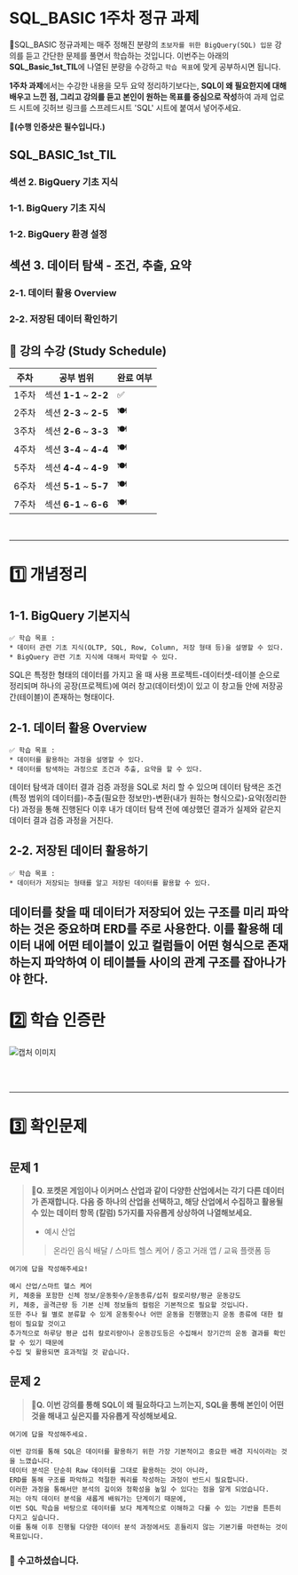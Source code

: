 # SQL_BASIC 1주차 정규 과제 

📌SQL_BASIC 정규과제는 매주 정해진 분량의 `초보자를 위한 BigQuery(SQL) 입문` 강의를 듣고 간단한 문제를 풀면서 학습하는 것입니다. 이번주는 아래의 **SQL_Basic_1st_TIL**에 나열된 분량을 수강하고 `학습 목표`에 맞게 공부하시면 됩니다.

**1주차 과제**에서는 수강한 내용을 모두 요약 정리하기보다는, **SQL이 왜 필요한지에 대해 배우고 느낀 점, 그리고 강의를 듣고 본인이 원하는 목표를 중심으로 작성**하여 과제 업로드 시트에 깃허브 링크를 스프레드시트 'SQL' 시트에 붙여서 넣어주세요. 

**👀(수행 인증샷은 필수입니다.)** 

## SQL_BASIC_1st_TIL

### 섹션 2. BigQuery 기초 지식

### 1-1. BigQuery 기초 지식

### 1-2. BigQuery 환경 설정

## 섹션 3. 데이터 탐색 - 조건, 추출, 요약

### 2-1. 데이터 활용 Overview 

### 2-2. 저장된 데이터 확인하기

## 🏁 강의 수강 (Study Schedule)

| 주차  | 공부 범위              | 완료 여부 |
| ----- | ---------------------- | --------- |
| 1주차 | 섹션 **1-1** ~ **2-2** | ✅         |
| 2주차 | 섹션 **2-3** ~ **2-5** | 🍽️         |
| 3주차 | 섹션 **2-6** ~ **3-3** | 🍽️         |
| 4주차 | 섹션 **3-4** ~ **4-4** | 🍽️         |
| 5주차 | 섹션 **4-4** ~ **4-9** | 🍽️         |
| 6주차 | 섹션 **5-1** ~ **5-7** | 🍽️         |
| 7주차 | 섹션 **6-1** ~ **6-6** | 🍽️         |


<br>

<!-- 여기까진 그대로 둬 주세요-->

---

# 1️⃣ 개념정리 
<!-- 강의 수강 이후에 아래의 학습 목표에 맞게 개념을 자유롭게 정리해주세요.-->
## 1-1. BigQuery 기본지식

~~~
✅ 학습 목표 :
* 데이터 관련 기초 지식(OLTP, SQL, Row, Column, 저장 형태 등)을 설명할 수 있다. 
* BigQuery 관련 기초 지식에 대해서 파악할 수 있다. 
~~~

<!-- 새롭게 배운 내용을 자유롭게 정리해주세요.-->

SQL은 특정한 형태의 데이터를 가지고 올 때 사용
프로젝트-데이터셋-테이블 순으로 정리되며 
하나의 공장(프로젝트)에 여러 창고(데이터셋)이 있고 이 창고들 안에 저장공간(테이블)이 존재하는 형태이다.

## 2-1. 데이터 활용 Overview

~~~
✅ 학습 목표 :
* 데이터를 활용하는 과정을 설명할 수 있다.
* 데이터를 탐색하는 과정으로 조건과 추출, 요약을 할 수 있다. 
~~~

<!-- 새롭게 배운 내용을 자유롭게 정리해주세요.-->

데이터 탐색과 데이터 결과 검증 과정을 SQL로 처리 할 수 있으며 
데이터 탐색은 조건(특정 범위의 데이터를)-추출(필요한 정보만)-변환(내가 원하는 형식으로)-요약(정리한다) 
과정을 통해 진행된다
이후 내가 데이터 탐색 전에 예상했던 결과가 실제와 같은지 데이터 결과 검증 과정을 거친다.

## 2-2. 저장된 데이터 활용하기

~~~
✅ 학습 목표 :
* 데이터가 저장되는 형태를 알고 저장된 데이터를 활용할 수 있다. 
~~~



<!-- 새롭게 배운 내용을 자유롭게 정리해주세요.-->

데이터를 찾을 때 데이터가 저장되어 있는 구조를 미리 파악하는 것은 중요하며
ERD를 주로 사용한다.
이를 활용해 데이터 내에 어떤 테이블이 있고 컬럼들이 어떤 형식으로 존재하는지 파악하여 
이 테이블들 사이의 관계 구조를 잡아나가야 한다.
---
# 2️⃣ 학습 인증란

![캡처 이미지](./images/화면%20캡처%202025-09-08%20115708.png?raw=true)


<br>
<br>

---

# 3️⃣ 확인문제

## 문제 1

> **🧚Q. 포켓몬 게임이나 이커머스 산업과 같이 다양한 산업에서는 각기 다른 데이터가 존재합니다. 다음 중 하나의 산업을 선택하고, 해당 산업에서 수집하고 활용될 수 있는 데이터 항목 (칼럼) 5가지를 자유롭게 상상하여 나열해보세요.**
>
> - 예시 산업 
>
> >  온라인 음식 배달 / 스마트 헬스 케어 / 중고 거래 앱 / 교육 플랫폼 등 

<!--현실과 데이터 분석의 연결 고리를 상상하고, 데이터를 저장하는 형태를 활용하는 문제입니다. -->

<!--학습한 개념을 활용하여 자유롭게 설명해 보세요. 구체적인 예시를 들어 설명하면 더욱 좋습니다.-->

~~~
여기에 답을 작성해주세요!

예시 산업/스마트 헬스 케어
키, 체중을 포함한 신체 정보/운동횟수/운동종류/섭취 칼로리량/평균 운동강도
키, 체중, 골격근량 등 기본 신체 정보들의 컬럼은 기본적으로 필요할 것입니다.
또한 주나 월 별로 분류할 수 있게 운동횟수나 어떤 운동을 진행했는지 운동 종류에 대한 컬럼이 필요할 것이고
추가적으로 하루당 평균 섭취 칼로리량이나 운동강도등은 수집해서 장기간의 운동 결과를 확인 할 수 있기 때문에 
수집 및 활용되면 효과적일 것 같습니다.

~~~



## 문제 2

> **🧚Q. 이번 강의를 통해 SQL이 왜 필요하다고 느끼는지, SQL을 통해 본인이 어떤 것을 해내고 싶은지를 자유롭게 작성해보세요.**

~~~
여기에 답을 작성해주세요.

이번 강의를 통해 SQL은 데이터를 활용하기 위한 가장 기본적이고 중요한 배경 지식이라는 것을 느꼈습니다.
데이터 분석은 단순히 Raw 데이터를 그대로 활용하는 것이 아니라, 
ERD를 통해 구조를 파악하고 적절한 쿼리를 작성하는 과정이 반드시 필요합니다. 
이러한 과정을 통해서만 분석의 깊이와 정확성을 높일 수 있다는 점을 알게 되었습니다.
저는 아직 데이터 분석을 새롭게 배워가는 단계이기 때문에, 
이번 SQL 학습을 바탕으로 데이터를 보다 체계적으로 이해하고 다룰 수 있는 기반을 튼튼히 다지고 싶습니다. 
이를 통해 이후 진행될 다양한 데이터 분석 과정에서도 흔들리지 않는 기본기를 마련하는 것이 목표입니다.

~~~



### 🎉 수고하셨습니다.






